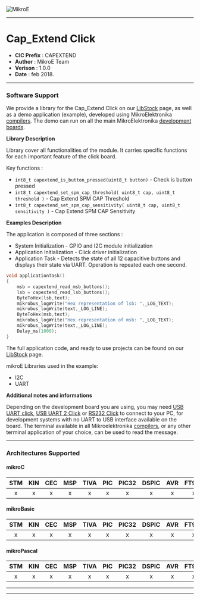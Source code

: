 ![MikroE](http://www.mikroe.com/img/designs/beta/logo_small.png)

---

# Cap_Extend Click

- **CIC Prefix**  : CAPEXTEND
- **Author**      : MikroE Team
- **Verison**     : 1.0.0
- **Date**        : feb 2018.

---

### Software Support

We provide a library for the Cap_Extend Click on our [LibStock](https://libstock.mikroe.com/projects/view/1804/cap-extend-click) 
page, as well as a demo application (example), developed using MikroElektronika 
[compilers](http://shop.mikroe.com/compilers). The demo can run on all the main 
MikroElektronika [development boards](http://shop.mikroe.com/development-boards).

**Library Description**

Library cover all functionalities of the module. It carries specific functions for each important feature of the click board.

Key functions :

- ``` int8_t capextend_is_button_pressed(uint8_t button) ``` - Check is button pressed
- ``` int8_t capextend_set_spm_cap_threshold( uint8_t cap, uint8_t threshold ) ``` - Cap Extend SPM CAP Threshold
- ``` int8_t capextend_set_spm_cap_sensitivity( uint8_t cap, uint8_t sensitivity ) ``` - Cap Extend SPM CAP Sensitivity

**Examples Description**


The application is composed of three sections :

- System Initialization - GPIO and I2C module initialization
- Application Initialization - Click driver initialization
- Application Task - Detects the state of all 12 capacitive buttons and displays their state via UART.
Operation is repeated each one second.

```.c
void applicationTask()
{
    msb = capextend_read_msb_buttons();
    lsb = capextend_read_lsb_buttons();
    ByteToHex(lsb,text);
    mikrobus_logWrite("Hex representation of lsb: ",_LOG_TEXT);
    mikrobus_logWrite(text,_LOG_LINE);
    ByteToHex(msb,text);
    mikrobus_logWrite("Hex representation of msb: ",_LOG_TEXT);
    mikrobus_logWrite(text,_LOG_LINE);
    Delay_ms(1000);
}
```

The full application code, and ready to use projects can be found on our 
[LibStock](https://libstock.mikroe.com/projects/view/1804/cap-extend-click) page.

mikroE Libraries used in the example:

- I2C
- UART

**Additional notes and informations**

Depending on the development board you are using, you may need 
[USB UART click](http://shop.mikroe.com/usb-uart-click), 
[USB UART 2 Click](http://shop.mikroe.com/usb-uart-2-click) or 
[RS232 Click](http://shop.mikroe.com/rs232-click) to connect to your PC, for 
development systems with no UART to USB interface available on the board. The 
terminal available in all Mikroelektronika 
[compilers](http://shop.mikroe.com/compilers), or any other terminal application 
of your choice, can be used to read the message.

---
### Architectures Supported

#### mikroC

| STM | KIN | CEC | MSP | TIVA | PIC | PIC32 | DSPIC | AVR | FT90x |
|:-:|:-:|:-:|:-:|:-:|:-:|:-:|:-:|:-:|:-:|
| x | x | x | x | x | x | x | x | x | x |

#### mikroBasic

| STM | KIN | CEC | MSP | TIVA | PIC | PIC32 | DSPIC | AVR | FT90x |
|:-:|:-:|:-:|:-:|:-:|:-:|:-:|:-:|:-:|:-:|
| x | x | x | x | x | x | x | x | x | x |

#### mikroPascal

| STM | KIN | CEC | MSP | TIVA | PIC | PIC32 | DSPIC | AVR | FT90x |
|:-:|:-:|:-:|:-:|:-:|:-:|:-:|:-:|:-:|:-:|
| x | x | x | x | x | x | x | x | x | x |

---
---
